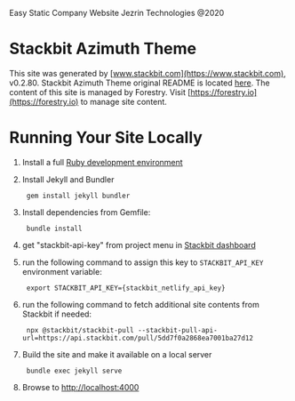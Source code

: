 Easy Static Company Website 
Jezrin Technologies @2020
# Stackbit Azimuth Theme

This site was generated by [www.stackbit.com](https://www.stackbit.com), v0.2.80.
Stackbit Azimuth Theme original README is located [here](./README.theme.md).
The content of this site is managed by Forestry. Visit [https://forestry.io](https://forestry.io) to manage site content.

# Running Your Site Locally

1. Install a full [Ruby development environment](https://jekyllrb.com/docs/installation/)

1. Install Jekyll and Bundler

        gem install jekyll bundler

1. Install dependencies from Gemfile:

        bundle install

1. get "stackbit-api-key" from project menu in [Stackbit dashboard](https://app.stackbit.com/dashboard)

1. run the following command to assign this key to `STACKBIT_API_KEY` environment variable:

        export STACKBIT_API_KEY={stackbit_netlify_api_key}

1. run the following command to fetch additional site contents from Stackbit if needed:

        npx @stackbit/stackbit-pull --stackbit-pull-api-url=https://api.stackbit.com/pull/5dd7f0a2868ea7001ba27d12

1. Build the site and make it available on a local server

        bundle exec jekyll serve

1. Browse to [http://localhost:4000](http://localhost:4000)
